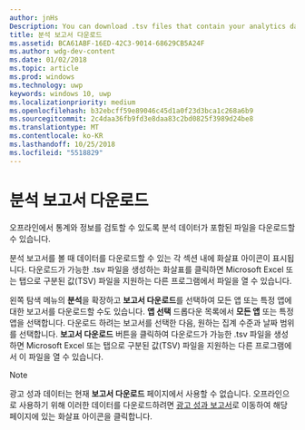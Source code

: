 ```yaml
---
author: jnHs
Description: You can download .tsv files that contain your analytics data so that you can review your stats and info offline.
title: 분석 보고서 다운로드
ms.assetid: BCA61ABF-16ED-42C3-9014-68629CB5A24F
ms.author: wdg-dev-content
ms.date: 01/02/2018
ms.topic: article
ms.prod: windows
ms.technology: uwp
keywords: windows 10, uwp
ms.localizationpriority: medium
ms.openlocfilehash: b32ebcff59e89046c45d1a0f23d3bca1c268a6b9
ms.sourcegitcommit: 2c4daa36fb9fd3e8daa83c2bd0825f3989d24be8
ms.translationtype: MT
ms.contentlocale: ko-KR
ms.lasthandoff: 10/25/2018
ms.locfileid: "5518829"
---
```

# <a name="download-analytics-reports"></a>분석 보고서 다운로드


오프라인에서 통계와 정보를 검토할 수 있도록 분석 데이터가 포함된 파일을 다운로드할 수 있습니다.

분석 보고서를 볼 때 데이터를 다운로드할 수 있는 각 섹션 내에 화살표 아이콘이 표시됩니다. 다운로드가 가능한 .tsv 파일을 생성하는 화살표를 클릭하면 Microsoft Excel 또는 탭으로 구분된 값(TSV) 파일을 지원하는 다른 프로그램에서 파일을 열 수 있습니다.

왼쪽 탐색 메뉴의 **분석**을 확장하고 **보고서 다운로드**를 선택하여 모든 앱 또는 특정 앱에 대한 보고서를 다운로드할 수도 있습니다. **앱 선택** 드롭다운 목록에서 **모든 앱** 또는 특정 앱을 선택합니다. 다운로드 하려는 보고서를 선택한 다음, 원하는 집계 수준과 날짜 범위를 선택합니다. **보고서 다운로드** 버튼을 클릭하여 다운로드가 가능한 .tsv 파일을 생성하면 Microsoft Excel 또는 탭으로 구분된 값(TSV) 파일을 지원하는 다른 프로그램에서 이 파일을 열 수 있습니다.

> [!NOTE]
> 광고 성과 데이터는 현재 **보고서 다운로드** 페이지에서 사용할 수 없습니다. 오프라인으로 사용하기 위해 이러한 데이터를 다운로드하려면 [광고 성과 보고서](advertising-performance-report.md)로 이동하여 해당 페이지에 있는 화살표 아이콘을 클릭합니다. 
